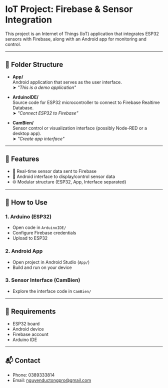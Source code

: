 # IoT Project: Firebase & Sensor Integration

This project is an Internet of Things (IoT) application that integrates ESP32 sensors with Firebase, along with an Android app for monitoring and control.

---

## 📁 Folder Structure

- **App/**  
  Android application that serves as the user interface.  
  ➤ _"This is a demo application"_

- **ArduinoIDE/**  
  Source code for ESP32 microcontroller to connect to Firebase Realtime Database.  
  ➤ _"Connect ESP32 to Firebase"_

- **CamBien/**  
  Sensor control or visualization interface (possibly Node-RED or a desktop app).  
  ➤ _"Create app interface"_

---

## 🔌 Features

- 📡 Real-time sensor data sent to Firebase
- 📱 Android interface to display/control sensor data
- 🌐 Modular structure (ESP32, App, Interface separated)

---

## 🚀 How to Use

### 1. Arduino (ESP32)
- Open code in `ArduinoIDE/`
- Configure Firebase credentials
- Upload to ESP32

### 2. Android App
- Open project in Android Studio (`App/`)
- Build and run on your device

### 3. Sensor Interface (CamBien)
- Explore the interface code in `CamBien/`


---

## 🔧 Requirements

- ESP32 board
- Android device
- Firebase account
- Arduino IDE


---

## 📬 Contact

- Phone: 0389333814
- Email: nguyenductongpro@gmail.com

